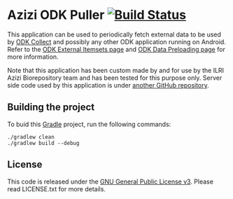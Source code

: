 # Azizi ODK Puller [![Build Status](https://travis-ci.org/ilri/azizi-odk-puller.svg?branch=master)](https://travis-ci.org/ilri/azizi-odk-puller)

This application can be used to periodically fetch external data to be used by [ODK Collect](https://opendatakit.org/use/collect/) and possibly any other ODK application running on Android.
Refer to the [ODK External Itemsets page](https://opendatakit.org/help/form-design/external-itemsets/) and [ODK Data Preloading page](https://opendatakit.org/help/form-design/data-preloading/) for more information.

Note that this application has been custom made by and for use by the ILRI Azizi Biorepository team and has been tested for this purpose only.
Server side code used by this application is under [another GitHub repository](https://github.com/ilri/azizi-biorepository/).

## Building the project

To buid this [Gradle](https://gradle.org/) project, run the following commands:

    ./gradlew clean
    ./gradlew build --debug

## License

This code is released under the [GNU General Public License v3](http://www.gnu.org/licenses/agpl-3.0.html). Please read LICENSE.txt for more details.
